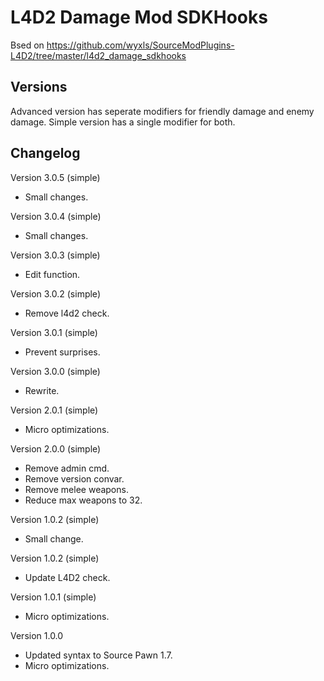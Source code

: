 # L4D2 Damage Mod SDKHooks

Bsed on https://github.com/wyxls/SourceModPlugins-L4D2/tree/master/l4d2_damage_sdkhooks

## Versions

Advanced version has seperate modifiers for friendly damage and enemy damage. Simple version has a single modifier for both.

## Changelog

Version 3.0.5 (simple)
- Small changes.

Version 3.0.4 (simple)
- Small changes.

Version 3.0.3 (simple)
- Edit function.

Version 3.0.2 (simple)
- Remove l4d2 check.

Version 3.0.1 (simple)
- Prevent surprises.

Version 3.0.0 (simple)
- Rewrite.

Version 2.0.1 (simple)
- Micro optimizations.

Version 2.0.0 (simple)
- Remove admin cmd.
- Remove version convar.
- Remove melee weapons.
- Reduce max weapons to 32.

Version 1.0.2 (simple)
- Small change.

Version 1.0.2 (simple)
- Update L4D2 check.

Version 1.0.1 (simple)
- Micro optimizations.

Version 1.0.0
- Updated syntax to Source Pawn 1.7.
- Micro optimizations.
